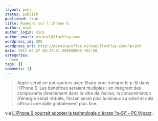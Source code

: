 ```yaml
---
layout: post
status: publish
published: true
title: Rumeurs sur l'iPhone 6
author: mick
author_login: mick
author_email: mickael@flochlay.com
wordpress_id: 200
wordpress_url: http://morningcoffee.mickaelflochlay.com/?p=200
date: 2011-04-27 08:27:31.000000000 +02:00
categories:
- Geek
tags: []
comments: []
---
```

<blockquote>Apple serait en pourparlers avec Sharp pour intégrer le p-Si dans l’iPhone 6. Les bénéfices seraient multiples : en intégrant des composants directement dans la vitre de l’écran, la consommation d’énergie serait réduite, l’écran serait plus lumineux au soleil et cela offrirait une dalle globalement plus fine.</blockquote>
via <a href="http://www.pcinpact.com/actu/news/63272-iphone-6-dalle-ecran-psi-sharp-rumeurs.htm">L'iPhone 6 pourrait adopter la technologie d'écran "p-Si" - PC INpact</a>.
